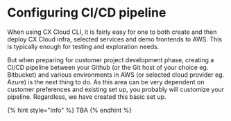 # Configuring CI/CD pipeline

When using CX Cloud CLI, it is fairly easy for one to both create and then deploy CX Cloud infra, selected services and demo frontends to AWS. This is typically enough for testing and exploration needs.

But when preparing for customer project development phase, creating a CI/CD pipeline between your Github \(or the Git host of your choice eg. Bitbucket\) and various environments in AWS \(or selected cloud provider eg. Azure\) is the next thing to do. As this area can be very dependent on customer preferences and existing set up, you probably will customize your pipeline. Regardless, we have created this basic set up.

{% hint style="info" %}
TBA
{% endhint %}

